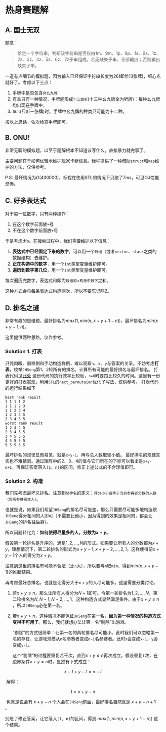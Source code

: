# 热身赛题解

## A. 国士无双

题意：  

> 给定一个字符串，判断该字符串是否仅由1m、9m、1p、9p、1s、9s、1z、2z、3z、4z、5z、6z、7z子串组成。若无缺失子串，全部输出；否则输出缺失子串。  

一道有点细节的模拟题，因为输入已经保证字符串长度为26(即给13张牌)，细心点就好了。考虑以下三点：  
1. 手牌中是否包含`非幺九牌`  
2. 有且只有一种情况，手牌能形成`十三面听`(十三种幺九牌全为听牌)：每种幺九牌均出现在手牌中。    
3. `单吊`(只听一张牌)时，手牌中幺九牌的种类只可能为十二种。  

按以上思路，依次检查手牌即可。  

## B. ONU!

非常无聊的模拟题，以至于题解根本不知道该写什么，直接暴力就完事了。 

主要问题在于如何优雅地维护玩家卡组信息。标程提供了一种借助`struct`和`map`维护的方法，仅供参考。 

P.S: 最坏情况为$O(400000)$，标程在使用STL的情况下只跑了$7ms$​​，可见OJ性能恐怖。  

## C. 好多表达式

对于每一位数字，只有两种操作：  

1. 在这个数字前面放`+`号  
2. 不在这个数字前面放`+`号  

于是考虑dfs。在搜索过程中，我们需要维护以下信息：  

1. **表达式中已经固定下来的数字**，可以用一个`数组`（或者`vector`、`stack`之类的数据结构）去维护。  
2. **正在构造中的数字**，用一个`int`类型变量维护即可。  
3. **遍历到数字第几位**，用一个`int`类型变量维护即可。  

每次遍历完数字，表达式和即为`数组和`+`构造中数字`之和。 

这种方式会将每条表达式构造两次，所以不要忘记除2。  

## D. 排名之谜

非常有趣的思维题，最好排名为$max(1, min(n, x + y + 1 - n))$，最坏排名为$min(x + y - 1, n)$​。 

这里提供两种思路，仅作参考。  

### Solution 1. 打表

只凭肉眼、弱样例和手动构造样例，难以观察`n`、`x`、`y`与答案的关系。不妨考虑**打表**，枚举`JHSeng`第1、2轮所有的排名，计算所有可能的最好排名与最坏排名。 
打表代码见[此处](https://github.com/TzeHimSung/NewbieCupWarmup/blob/main/D/bruteforce.cpp) 
这份代码的执行效率比较低，`n=6`时要跑比较久的时间。这里有一份更好的打表[实现](https://github.com/TzeHimSung/NewbieCupWarmup/blob/main/D/bruteforce2.cpp)，利用`STL`的`next_permutaion`优化了写法，仅供参考。 
打表代码的运行结果如下

```shell
best rank result
1 1 1 1 2 
1 1 1 2 3 
1 1 2 3 4 
1 2 3 4 5 
2 3 4 5 5 
worst rank result 
1 2 3 4 5 
2 3 4 5 5 
3 4 5 5 5 
4 5 5 5 5 
5 5 5 5 5
```
最坏排名的规律显而易见，就是`x+y-1`，再与总人数取较小值。 
最好排名的规律其实也不难猜测。通过矩阵中的2、3、4的值与它们所在的下标可以看出是`x+y-n+1`，再保证答案落入`[1, n]`的区间，修正上述公式的不合理值即可。  

### Solution 2. 构造

我们先考虑最坏总排名。注意到`总排名`的定义：`得分小于或等于当前参赛者分数的人数（包括参赛者本人）`。 

也就是说，如果我们希望`JHSeng`的排名尽可能差，那么只需要尽可能多地构造跟`JHSeng`得分相同的人即可（不需要比他小，因为得到的效果是相同的，都会让`JHSeng`的排名往后靠）。 

所以问题转化为：**如何使得尽量多的人，分数为$x+y$**。 

假设第一轮排名是升序的，满足$1, 2, ..., N$的形式。如果要让所有人的分数都为$x+y$，理想情况下，第二轮排名的形式为$x+y-1, x+y-2, ..., 2, 1$。这样使得前$x+y-1$个人的得分为$x+y$​​。 

注意到这里的排名有可能不合法（比`n`大），所以要与`n`取`min`，得到$min(n, x+y-1)$的推断结果。 

再考虑最好总排名，也就是让得分大于$x+y$的人尽可能多。这里需要分类讨论。  

1. 若$x+y \le n$，那么让所有人得分为$N+1$即可。令第一轮排名为$1, 2, ..., N$，第二轮排名为$N, N-1, N-2, ..., 1$，这种构造方式显然满足条件。由于$x+y \le n$​，所以`JHSeng`必在第一名。

2. 若$x+y \gt n$，这种情况不能保证`JHSeng`在第一名，**因为第一种情况的构造方式变得不可用了**。那么，我们就想办法让第一名“剔除”出游戏。

   “剔除”的方式很简单：让第一名的两轮排名尽可能小。此时我们可以忽略第一名的存在，让游戏规模从`n`名参赛者变成`n-1`名参赛者。此时`x`会变成`x-1`，`y`会变成`y-1`。

   这个“剔除”的过程要重复若干次，直到$x+y \le n$再次成立。假设重复`t`次，在边界条件$x+y=n$时，显然有下式成立：

$$
  x-t+y-t=n-t
$$

​	解得： 

$$
t=x+y-n
$$


​	也就是说会有 $x+y-n$ 个人会在`JHSeng`前面，最好排名自然就是 $x+y-n+1$ 。 

别忘了修正答案，让它落入`[1, n]`的区间，得到 $max(1, min(n, x + y + 1 - n))$ 这个结果。